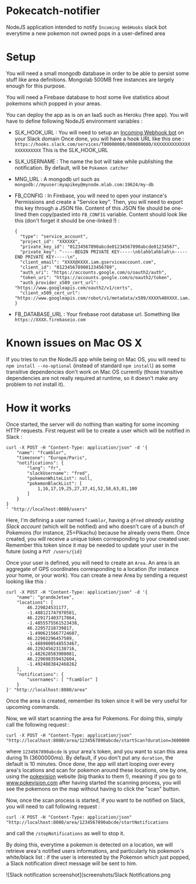 # Pokecatch-notifier

NodeJS application intended to notify `Incoming WebHooks` slack bot everytime a new pokemon not owned pops in a
user-defined area

# Setup

You will need a small mongodb database in order to be able to persist some stuff like area definitions.
Mongolab 500MB free instances are largely enough for this purpose.

You will need a Firebase database to host some live statistics about pokemons which popped in your areas.

You can deploy the app as is on an IaaS such as Heroku (free app).
You will have to define following NodeJS environment variables :

  - SLK_HOOK_URL : You will need to setup an [Incoming Webhook bot](https://api.slack.com/incoming-webhooks) on your Slack domain
    Once done, you will have a hook URL like this one : 
    `https://hooks.slack.com/services/T00000000/B00000000/XXXXXXXXXXXXXXXXXXXXXXXX`
    This is the SLK_HOOK_URL

  - SLK_USERNAME : The name the bot will take while publishing the notification. By default, will be `Pokemon catcher`
  - MNG_URL : A mongodb url such as `mongodb://myuser:myapikey@mynode.mlab.com:19624/my-db`
  - FB_CONFIG : In Firebase, you will need to open your instance's Permissions and create a "Service key".
    Then, you will need to export this key through a JSON file. Content of this JSON file should be one-lined then
    copy/pasted into `FB_CONFIG` variable.
    Content should look like this (don't forget it should be one-linked !) :
    ```
    {
      "type": "service_account",
      "project_id": "XXXXXX",
      "private_key_id": "01234567890abcde01234567890abcde01234567",
      "private_key": "-----BEGIN PRIVATE KEY-----\nblahblahblah\n-----END PRIVATE KEY-----\n",
      "client_email": "XXXX@XXXX.iam.gserviceaccount.com",
      "client_id": "012345678900123456789",
      "auth_uri": "https://accounts.google.com/o/oauth2/auth",
      "token_uri": "https://accounts.google.com/o/oauth2/token",
      "auth_provider_x509_cert_url": "https://www.googleapis.com/oauth2/v1/certs",
      "client_x509_cert_url": "https://www.googleapis.com/robot/v1/metadata/x509/XXXX%40XXXX.iam.gserviceaccount.com"
    }
    ```
  - FB_DATABASE_URL : Your firebase root database url. Something like `https://XXXX.firebaseio.com`
  

# Known issues on Mac OS X

If you tries to run the NodeJS app while being on Mac OS, you will need to `npm install --no-optional` (instead of
standard `npm install`) as some transitive dependencies don't work on Mac OS currently (those transitive dependencies
are not really required at runtime, so it doesn't make any problem to not install it).


# How it works

Once started, the server will do nothing than waiting for some incoming HTTP requests.
First request will be to create a user which will be notified in Slack :
```
curl -X POST -H "Content-Type: application/json" -d '{
    "name": "fcamblor",
    "timezone": "Europe/Paris",
    "notifications": {
        "lang": "fr",
        "slackUsername": "fred",
        "pokemonWhiteList": null,
        "pokemonBlackList": [
            1,16,17,19,25,27,37,41,52,58,63,81,100
        ]
    }
}
' "http://localhost:8080/users"
```
Here, I'm defining a user named `fcamblor`, having a `@fred` *already existing Slack account* (which will be notified) 
and who doesn't care of a bunch of Pokemons (for instance, 25=Pikachu) because he already owns them.
Once created, you will receive a unique token corresponding to your created user. Remember this token since it may be 
needed to update your user in the future (using a `PUT /users/{id}`

Once your user is defined, you will need to create an `Area`.
An area is an aggregate of GPS coordinates corresponding to a location (for instance your home, or your work).
You can create a new Area by sending a request looking like this :
```
curl -X POST -H "Content-Type: application/json" -d '{
    "name": "grandeJetee",
    "locations": [
        46.229824531177,
        -1.488121747970581,
        46.229171403717864,
        -1.4855575561523438,
        46.22957218739817,
        -1.4906215667724607,
        46.22902296457509,
        -1.4889800548553467,
        46.229245623138716,
        -1.482628583908081,
        46.229698359432604,
        -1.4924883842468262
    ],
    "notifications": {
        "usernames": [ "fcamblor" ]
    }
}' "http://localhost:8080/area"
```

Once the area is created, remember its token since it will be very useful for upcoming commands.

Now, we will start scanning the area for Pokemons. For doing this, simply call the following request :
```
curl -X POST -H "Content-Type: application/json" "http://localhost:8080/area/1234567890abcde/startScan?duration=3600000
```
where `1234567890abcde` is your area's token, and you want to scan this area during 1h (3600000ms).
By default, if you don't put any `duration`, the default is 10 minutes.
Once done, the app will start looping over every area's locations and scan for pokemon around these locations, one by one,
using the [pokevision](www.pokevision.com) website (big thanks to them !), meaning if you go to www.pokevision.com after
having started the scanning process, you will see the pokemons on the map without having to click the "scan" button.


Now, once the scan process is started, if you want to be notified on Slack, you will need to call following request :
```
curl -X POST -H "Content-Type: application/json" "http://localhost:8080/area/1234567890abcde/startNotifications
```
and call the `/stopNotifications` as well to stop it.

By doing this, everytime a pokemon is detected on a location, we will retrieve area's notified users informations, and 
particularly his pokemon's white/black list : if the user is interested by the Pokemon which just popped, a Slack 
notification direct message will be sent to him.

![Slack notification screenshot](screenshots/Slack Notifications.png

